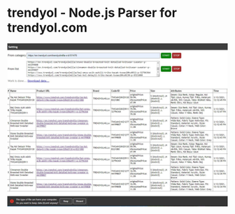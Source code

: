 # trendyol - Node.js Parser for trendyol.com

<img src="https://github.com/stan055/trendyol/blob/f8cbf5bffa67d947e63381994300e68dd46bf836/parser%20node.JPG" width="600">
